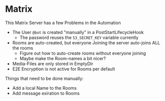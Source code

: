 # Matrix

This Matrix Server has a few Problems in the Automation

* The User `@bot` is created "manually" in a PostStartLifecycleHook
  * The password reuses the `S3_SECRET_KEY` variable currently
* Rooms are auto-created, but everyone Joining the server auto-joins ALL the rooms
  * Figure out how to auto-create rooms without everyone joining
  * Maybe make the Room-names a bit nicer?
* Media-Files are only stored in EmptyDir
* E2E Encryption is not active for Rooms per default

Things that need to be done manually:

* Add a local Name to the Rooms
* Add message exiration to Rooms
